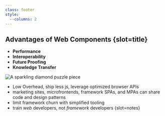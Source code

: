 ```yaml
---
class: footer
style:
  --columns: 2
---
```

## Advantages of Web Components {slot=title}

- **Performance**
- **Interoperability**
- **Future Proofing**
- **Knowledge Transfer**

<img alt="A sparkling diamond puzzle piece" src="web-components-advantages.svg">

- Low Overhead, ship less js, leverage optimized browser APIs
- marketing sites,  microfrontends, framework SPAs, and MPAs can share code and design patterns
- limit framework churn with simplified tooling
- train *web* developers, not *framework* developers
{slot=notes}

<style>
#contents {
  /* grid-template-columns: 2fr 1fr; */
}
#contents img {
  height: 40vh;
  aspect-ratio: 1;
  place-self: center;
}
</style>
